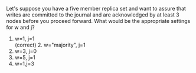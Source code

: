 Let's suppose you have a five member replica set and want to assure that writes are committed to the journal and are acknowledged by at least 3 nodes before you proceed forward. What would be the appropriate settings for w and j?  
  
1. w=1, j=1  
(correct) 2. w="majority", j=1  
3. w=3, j=0  
4. w=5, j=1  
5. w=1,j=3  